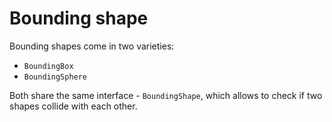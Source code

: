 # Bounding shape #

Bounding shapes come in two varieties:
  * `BoundingBox`
  * `BoundingSphere`

Both share the same interface - `BoundingShape`, which allows to check if two shapes collide with each other.